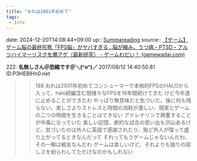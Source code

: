 ```yaml
---
title: "おれは2001年初めて"
tags:
 - Info
---
```


date: 2024-12-20T14:08:44+09:00
up:: [Summareading](Bar/Summareading.md)
source:: [【ゲーム】ゲーム脳の最終形態「FPS脳」がヤバすぎる…脳が縮み、うつ病・PTSD・アルツハイマーリスクを爆アゲ（最新研究） - ゲームわだい！ (gamewadai.com)](https://gamewadai.com/game-news/%E3%80%90%E3%82%B2%E3%83%BC%E3%83%A0%E3%80%91%E3%82%B2%E3%83%BC%E3%83%A0%E8%84%B3%E3%81%AE%E6%9C%80%E7%B5%82%E5%BD%A2%E6%85%8B%E3%80%8Cfps%E8%84%B3%E3%80%8D%E3%81%8C%E3%83%A4%E3%83%90%E3%81%99)

222: **名無しさん＠恐縮です＠＼(^o^)／** 2017/08/12 14:40:50.81 ID:P3HEBlHn0.net

>>188
おれは2001年初めてコンシューマーで本格的FPSのHALOから入って、halo続編含む間様々なFPSを16年間続けてきた
けど今年遂に止めることができたわ
やっぱり無意味だと気づいた、後に何も残らない、楽しさよりストレスと時間の消耗が激しい、現実とゲームの二つの時間を生きることはできない
アドレナリンで興奮することが中毒になっていた
楽しい記憶、劇的な試合の思い出も沢山あるけど、気づいたのは外人に英語で感謝されたり、殆ど外人が喋って盛り上がってるときなんだって
それってもうゲームじゃないんだわ、その一瞬は戦友なんだわ
ゲームは楽しいけど、それよりも独りの寂しさを紛らわしてただけなのかもしれない